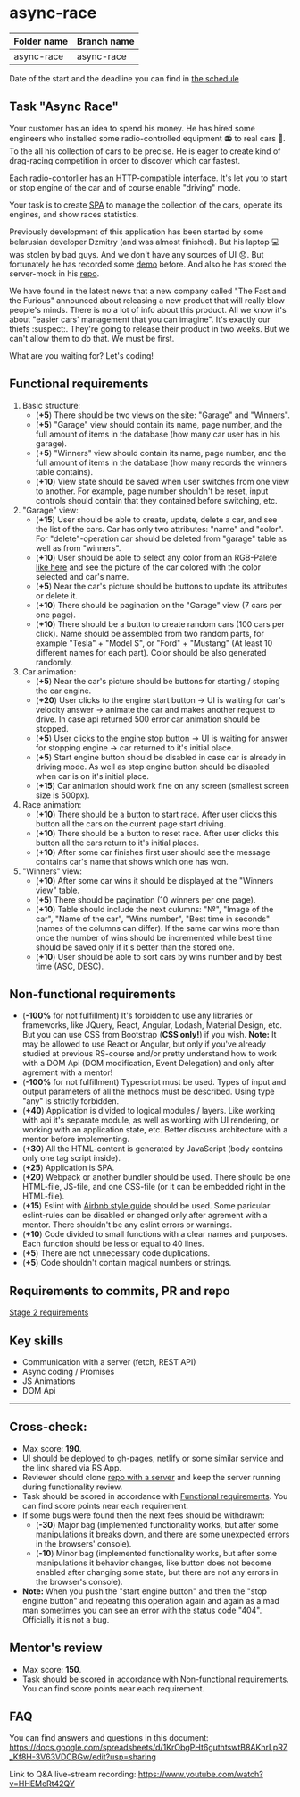 # async-race

| Folder name   | Branch name   |
| ------------- | ------------- |
| async-race    | async-race    |

Date of the start and the deadline you can find in [the schedule](https://docs.google.com/spreadsheets/d/1oM2O8DtjC0HodB3j7hcIResaWBw8P18tXkOl1ymelvE/edit#gid=1646898206)

## Task "Async Race"

Your customer has an idea to spend his money. He has hired some engineers who installed some radio-controlled equipment :radio: to real cars :car:. To the all his collection of cars to be precise. He is eager to create kind of drag-racing competition in order to discover which car fastest. 

Each radio-contorller has an HTTP-compatible interface. It's let you to start or stop engine of the car and of course enable "driving" mode.

Your task is to create [SPA](https://en.wikipedia.org/wiki/Single-page_application) to manage the collection of the cars, operate its engines, and show races statistics.

Previously development of this application has been started by some belarusian developer Dzmitry (and was almost finished). But his laptop :computer: was stolen by bad guys. And we don't have any sources of UI 😞. But fortunately he has recorded some [demo](https://youtu.be/sTXtlBLh-Ts) before. And also he has stored the server-mock in his [repo](https://github.com/mikhama/async-race-api).

We have found in the latest news that a new company called "The Fast and the Furious" announced about releasing a new product that will really blow people's minds. There is no a lot of info about this product. All we know it's about "easier cars' management that you can imagine". It's exactly our thiefs :suspect:. They're going to release their product in two weeks. But we can't allow them to do that. We must be first.

What are you waiting for? Let's coding!

## Functional requirements
1. Basic structure:
   - (**+5**) There should be two views on the site: "Garage" and "Winners".
   - (**+5**) "Garage" view should contain its name, page number, and the full amount of items in the database (how many car user has in his garage).
   - (**+5**) "Winners" view should contain its name, page number, and the full amount of items in the database (how many records the winners table contains).
   - (**+10**) View state should be saved when user switches from one view to another. For example, page number shouldn't be reset, input controls should contain that they contained before switching, etc.
2. "Garage" view:
   - (**+15**) User should be able to create, update, delete a car, and see the list of the cars. Car has only two attributes: "name" and "color". For "delete"-operation car should be deleted from "garage" table as well as from "winners".
   - (**+10**) User should be able to select any color from an RGB-Palete [like here](https://www.colorspire.com/rgb-color-wheel/) and see the picture of the car colored with the color selected and car's name.
   - (**+5**) Near the car's picture should be buttons to update its attributes or delete it.
   - (**+10**) There should be pagination on the "Garage" view (7 cars per one page).
   - (**+10**) There should be a button to create random cars (100 cars per click). Name should be assembled from two random parts, for example "Tesla" + "Model S", or "Ford" + "Mustang" (At least 10 different names for each part). Color should be also generated randomly.
3. Car animation:
   - (**+5**) Near the car's picture should be buttons for starting / stoping the car engine.
   - (**+20**) User clicks to the engine start button -> UI is waiting for car's velocity answer -> animate the car and makes another request to drive. In case api returned 500 error car animation should be stopped.
   - (**+5**) User clicks to the engine stop button -> UI is waiting for answer for stopping engine -> car returned to it's initial place.
   - (**+5**) Start engine button should be disabled in case car is already in driving mode. As well as stop engine button should be disabled when car is on it's initial place.
   - (**+15**) Car animation should work fine on any screen (smallest screen size is 500px).
4. Race animation:
   - (**+10**) There should be a button to start race. After user clicks this button all the cars on the current page start driving.
   - (**+10**) There should be a button to reset race. After user clicks this button all the cars return to it's initial places.
   - (**+10**) After some car finishes first user should see the message contains car's name that shows which one has won.
5. "Winners" view:
   - (**+10**) After some car wins it should be displayed at the "Winners view" table.
   - (**+5**) There should be pagination (10 winners per one page).
   - (**+10**) Table should include the next culumns: "№", "Image of the car", "Name of the car", "Wins number", "Best time in seconds" (names of the columns can differ). If the same car wins more than once the number of wins should be incremented while best time should be saved only if it's better than the stored one.
   - (**+10**) User should be able to sort cars by wins number and by best time (ASC, DESC).
  
## Non-functional requirements
- (**-100%** for not fulfillment) It's forbidden to use any libraries or frameworks, like JQuery, React, Angular, Lodash, Material Design, etc. But you can use CSS from Bootstrap (**CSS only!**) if you wish. **Note:** It may be allowed to use React or Angular, but only if you've already studied at previous RS-course and/or pretty understand how to work with a DOM Api (DOM modification, Event Delegation) and only after agrement with a mentor!
- (**-100%** for not fulfillment) Typescript must be used. Types of input and output parameters of all the methods must be described. Using type "any" is strictly forbidden.
- (**+40**) Application is divided to logical modules / layers. Like working with api it's separate module, as well as working with UI rendering, or working with an application state, etc. Better discuss architecture with a mentor before implementing.
- (**+30**) All the HTML-content is generated by JavaScript (body contains only one tag script inside).
- (**+25**) Application is SPA.
- (**+20**) Webpack or another bundler should be used. There should be one HTML-file, JS-file, and one CSS-file (or it can be embedded right in the HTML-file).
- (**+15**) Eslint with [Airbnb style guide](https://github.com/airbnb/javascript) should be used. Some paricular eslint-rules can be disabled or changed only after agrement with a mentor. There shouldn't be any eslint errors or warnings.
- (**+10**) Code divided to small functions with a clear names and purposes. Each function should be less or equal to 40 lines.
- (**+5**) There are not unnecessary code duplications.
- (**+5**) Code shouldn't contain magical numbers or strings.

## Requirements to commits, PR and repo
[Stage 2 requirements](https://github.com/rolling-scopes-school/docs/blob/master/docs/stage2.md)

## Key skills
- Сommunication with a server (fetch, REST API)
- Async coding / Promises
- JS Animations
- DOM Api

----
## Cross-check:
- Max score: **190**.
- UI should be deployed to gh-pages, netlify or some similar service and the link shared via RS App.
- Reviewer should clone [repo with a server](https://github.com/mikhama/async-race-api.git) and keep the server running during functionality review.
- Task should be scored in accordance with [Functional requirements](https://github.com/mikhama/async-race-prototype/blob/main/README.md#functional-requirements). You can find score points near each requirement.
- If some bugs were found then the next fees should be withdrawn:
  - (**-30**) Major bag (implemented functionality works, but after some manipulations it breaks down, and there are some unexpected errors in the browsers' console).
  - (**-10**) Minor bag (implemented functionality works, but after some manipulations it behavior changes, like button does not become enabled after changing some state, but there are not any errors in the browser's console).
- **Note:** When you push the "start engine button" and then the "stop engine button" and repeating this operation again and again as a mad man sometimes you can see an error with the status code "404". Officially it is not a bug.

## Mentor's review
- Max score: **150**.
- Task should be scored in accordance with [Non-functional requirements](https://github.com/mikhama/async-race-prototype/blob/main/README.md#non-functional-requirements). You can find score points near each requirement.

## FAQ
You can find answers and questions in this document:
https://docs.google.com/spreadsheets/d/1KrObgPHt6guthtswtB8AKhrLpRZ_Kf8H-3V63VDCBGw/edit?usp=sharing

Link to Q&A live-stream recording:
https://www.youtube.com/watch?v=HHEMeRt42QY
